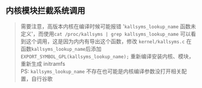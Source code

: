 ## 内核模块拦截系统调用

> 需要注意，高版本内核在编译时候可能报错 '`kallsyms_lookup_name` 函数未定义'，而使用`cat /proc/kallsyms | grep kallsyms_lookup_name` 可以看到这个调用，这是因为内内有导出这个函数，修改 `kernel/kallsyms.c` 在函数`kallsyms_lookup_name`后添加 `EXPORT_SYMBOL_GPL(kallsyms_lookup_name);` 重新编译安装内核、模块，重新生成 initramfs<br/>
> PS: `kallsyms_lookup_name` 不存在也可能是内核编译参数没打开相关配置，自行谷歌
